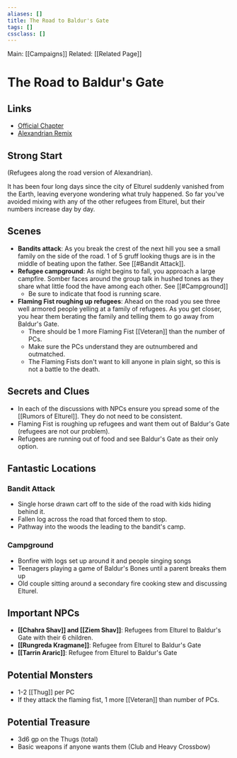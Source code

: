 ```yaml
---
aliases: []
title: The Road to Baldur's Gate
tags: []
cssclass: []
---
```


Main: [[Campaigns]]
Related: [[Related Page]]

# The Road to Baldur's Gate

## Links
- [Official Chapter](https://www.dndbeyond.com/sources/bgdia)
- [Alexandrian Remix](https://thealexandrian.net/wordpress/44214/roleplaying-games/remixing-avernus)

## Strong Start

(Refugees along the road version of Alexandrian).

It has been four long days since the city of Elturel suddenly vanished from the Earth, leaving everyone wondering what truly happened. So far you've avoided mixing with any of the other refugees from Elturel, but their numbers increase day by day.

## Scenes

- **Bandits attack**: As you break the crest of the next hill you see a small family on the side of the road. 1 of 5 gruff looking thugs are is in the middle of beating upon the father. See [[#Bandit Attack]].
- **Refugee campground**: As night begins to fall, you approach a large campfire. Somber faces around the group talk in hushed tones as they share what little food the have among each other. See [[#Campground]]
	- Be sure to indicate that food is running scare.
- **Flaming Fist roughing up refugees**: Ahead on the road you see three well armored people yelling at a family of refugees. As you get closer, you hear them berating the family and telling them to go away from Baldur's Gate.
	- There should be 1 more Flaming Fist [[Veteran]] than the number of PCs.
	- Make sure the PCs understand they are outnumbered and outmatched.
	- The Flaming Fists don't want to kill anyone in plain sight, so this is not a battle to the death.


## Secrets and Clues

- In each of the discussions with NPCs ensure you spread some of the [[Rumors of Elturel]]. They do not need to be consistent.
- Flaming Fist is roughing up refugees and want them out of Baldur's Gate (refugees are not our problem).
- Refugees are running out of food and see Baldur's Gate as their only option.

## Fantastic Locations
### Bandit Attack
- Single horse drawn cart off to the side of the road with kids hiding behind it.
- Fallen log across the road that forced them to stop.
- Pathway into the woods the leading to the bandit's camp.

### Campground
- Bonfire with logs set up around it and people singing songs
- Teenagers playing a game of Baldur's Bones until a parent breaks them up
- Old couple sitting around a secondary fire cooking stew and discussing Elturel.

## Important NPCs

- **[[Chahra Shav]] and [[Ziem Shav]]**: Refugees from Elturel to Baldur's Gate with their 6 children.
- **[[Rungreda Kragmane]]**: Refugee from Elturel to Baldur's Gate
- **[[Tarrin Araric]]**: Refugee from Elturel to Baldur's Gate

## Potential Monsters
- 1-2 [[Thug]] per PC
- If they attack the flaming fist, 1 more [[Veteran]] than number of PCs.

## Potential Treasure
- 3d6 gp on the Thugs (total)
- Basic weapons if anyone wants them (Club and Heavy Crossbow)


